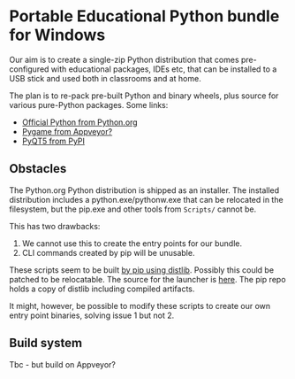 # Portable Educational Python bundle for Windows

Our aim is to create a single-zip Python distribution that comes pre-configured with educational packages, IDEs etc, that can be installed to a USB stick and used both in classrooms and at home.

The plan is to re-pack pre-built Python and binary wheels, plus source for various pure-Python packages. Some links:

* [Official Python from Python.org](https://www.python.org/ftp/python/3.5.1/)
* [Pygame from Appveyor?](https://ci.appveyor.com/project/pygame/pygame-temp-m8dun)
* [PyQT5 from PyPI](https://pypi.python.org/pypi/PyQt5/5.6)

## Obstacles

The Python.org Python distribution is shipped as an installer. The installed distribution includes a python.exe/pythonw.exe that can be relocated in the filesystem, but the pip.exe and other tools from `Scripts/` cannot be.

This has two drawbacks:

1. We cannot use this to create the entry points for our bundle.
2. CLI commands created by pip will be unusable.

These scripts seem to be built [by pip using distlib](https://github.com/pypa/pip/blob/281eb61b09d87765d7c2b92f6982b3fe76ccb0af/pip/_vendor/distlib/scripts.py). Possibly this could be patched to be relocatable. The source for the launcher is [here](https://bitbucket.org/vinay.sajip/distlib/src/tip/PC/). The pip repo holds a copy of distlib including compiled artifacts. 

It might, however, be possible to modify these scripts to create our own entry point binaries, solving issue 1 but not 2.

## Build system

Tbc - but build on Appveyor?
